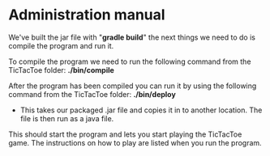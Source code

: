 # Administration manual

We've built the jar file with "**gradle build**" the next things we need to do is compile the program and run it.

To compile the program we need to run the following command from the TicTacToe folder: **./bin/compile**

After the program has been compiled you can run it by using the following command from the TicTacToe folder:
**./bin/deploy** 
- This takes our packaged .jar file and copies it in to another location. The file is then run as a java file.

This should start the program and lets you start playing the TicTacToe game. The instructions on how to play are listed when you run the program.
